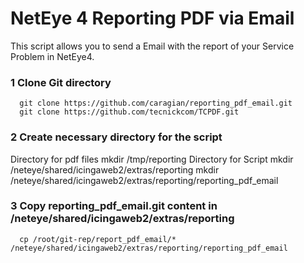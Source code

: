
# NetEye 4 Reporting PDF via Email

This script allows you to send a Email with the report of your Service Problem in NetEye4.

### 1 Clone Git directory
      git clone https://github.com/caragian/reporting_pdf_email.git
      git clone https://github.com/tecnickcom/TCPDF.git
     
### 2 Create necessary directory for the script
Directory for pdf files
      mkdir /tmp/reporting
Directory for Script
      mkdir /neteye/shared/icingaweb2/extras/reporting
      mkdir /neteye/shared/icingaweb2/extras/reporting/reporting_pdf_email
      
### 3 Copy reporting_pdf_email.git content in /neteye/shared/icingaweb2/extras/reporting
      cp /root/git-rep/report_pdf_email/* /neteye/shared/icingaweb2/extras/reporting/reporting_pdf_email
      
